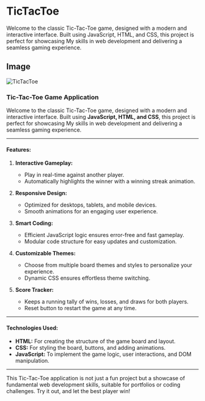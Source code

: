 # TicTacToe
Welcome to the classic Tic-Tac-Toe game, designed with a modern and interactive interface. Built using JavaScript, HTML, and CSS, this project is perfect for showcasing My skills in web development and delivering a seamless gaming experience.


## **Image**
![TicTacToe](https://github.com/user-attachments/assets/eaeac31b-e4fc-49c9-8c41-cc71aa6bccd9)


### **Tic-Tac-Toe Game Application**

Welcome to the classic Tic-Tac-Toe game, designed with a modern and interactive interface. Built using **JavaScript, HTML, and CSS**, this project is perfect for showcasing My skills in web development and delivering a seamless gaming experience.

---

#### **Features:**

1. **Interactive Gameplay:**
   - Play in real-time against another player.
   - Automatically highlights the winner with a winning streak animation.

2. **Responsive Design:**
   - Optimized for desktops, tablets, and mobile devices.
   - Smooth animations for an engaging user experience.

3. **Smart Coding:**
   - Efficient JavaScript logic ensures error-free and fast gameplay.
   - Modular code structure for easy updates and customization.

4. **Customizable Themes:**
   - Choose from multiple board themes and styles to personalize your experience.
   - Dynamic CSS ensures effortless theme switching.

5. **Score Tracker:**
   - Keeps a running tally of wins, losses, and draws for both players.
   - Reset button to restart the game at any time.

---

#### **Technologies Used:**

- **HTML:** For creating the structure of the game board and layout.
- **CSS:** For styling the board, buttons, and adding animations.
- **JavaScript:** To implement the game logic, user interactions, and DOM manipulation.

---

This Tic-Tac-Toe application is not just a fun project but a showcase of fundamental web development skills, suitable for portfolios or coding challenges. Try it out, and let the best player win!

